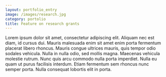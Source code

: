 ```yaml
---
layout: portfolio_entry
image: /images/research.jpg
category: portolio
title: Feature on research grants
---
```


Lorem ipsum dolor sit amet, consectetur adipiscing elit. Aliquam nec est diam, id cursus dui. Mauris malesuada enim sit amet enim porta fermentum placerat libero rhoncus. Mauris congue ultrices mauris, quis tempor odio sodales vehicula. Nulla in nulla odio, sed mollis magna. Maecenas vehicula molestie rutrum. Nunc quis arcu commodo nulla porta imperdiet. Nulla eu quam ut purus facilisis interdum. Etiam fermentum sem rhoncus nunc semper porta. Nulla consequat lobortis elit in porta.

